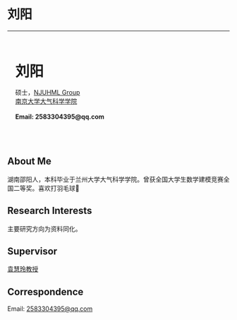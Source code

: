 # 刘阳

---

<!-- <img align="left" src="/member/picture/lixiang.png" width="220px" height="320px" /> -->

<br><br><br>
&ensp;&ensp; <b><font size="+3" face="楷书"> 刘阳 </font></b><br /><br />
&ensp;&ensp; 硕士，[NJUHML Group][NJUHML Group]<br />
&ensp;&ensp; [南京大学大气科学学院][]<br /><br />
&ensp;&ensp; __Email: 2583304395@qq.com__
<br /><br /><br /><br />

## About Me
湖南邵阳人，本科毕业于兰州大学大气科学学院。曾获全国大学生数学建模竞赛全国二等奖。喜欢打羽毛球🏸

## Research Interests
主要研究方向为资料同化。

## Supervisor
[袁慧玲教授][袁慧玲主页]

## Correspondence
Email: 2583304395@qq.com





[南京大学南京赫尔辛基大气与地球系统科学学院]: https://nh.nju.edu.cn/
[南京大学大气科学学院]: https://as.nju.edu.cn/main.htm
[NJUHML Group]: /
[袁慧玲主页]: https://as.nju.edu.cn/60/20/c11339a483360/page.htm